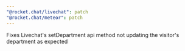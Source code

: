 ```yaml
---
"@rocket.chat/livechat": patch
"@rocket.chat/meteor": patch
---
```


Fixes Livechat's setDepartment api method not updating the visitor's department as expected
